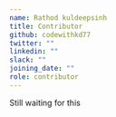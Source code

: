 ```yaml
---
name: Rathod kuldeepsinh
title: Contributor
github: codewithkd77
twitter: ""
linkedin: ""
slack: ""
joining_date: ""
role: contributor
---
```


Still waiting for this
